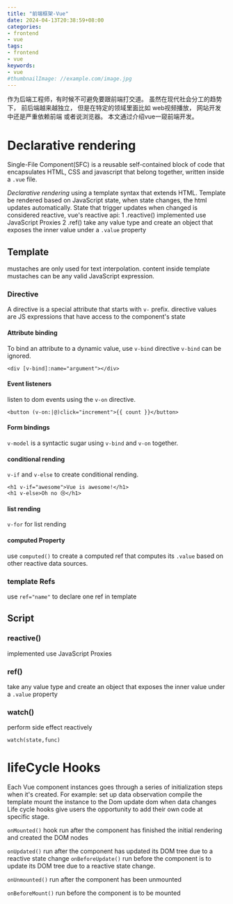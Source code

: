```yaml
---
title: "前端框架-Vue"
date: 2024-04-13T20:38:59+08:00
categories:
- frontend
- vue
tags:
- frontend
- vue
keywords:
- vue
#thumbnailImage: //example.com/image.jpg
---
```

作为后端工程师，有时候不可避免要跟前端打交道。
虽然在现代社会分工的趋势下， 前后端越来越独立， 但是在特定的领域里面比如 web视频播放， 网站开发中还是严重依赖前端 或者说浏览器。
本文通过介绍vue一窥前端开发。
<!--more-->


# Declarative rendering

Single-File Component(SFC) is a reusable self-contained block of code that encapsulates HTML, CSS and javascript that belong together, written inside a `.vue` file.


*Declarative rendering* using a template syntax that extends HTML.
Template be rendered based on JavaScript state, when state changes, the html updates automatically.
State that trigger updates when changed is considered reactive,
vue's reactive api:
    1 .reactive()     implemented use JavaScript Proxies 
    2 .ref()             take any value type and create an object that exposes the inner value under a `.value` property


## Template
mustaches are only used for text interpolation.
content inside template mustaches can be any valid JavaScript expression.



### Directive
A directive is a special attribute that starts with `v-` prefix. directive values are JS expressions that have access to the component's state

#### Attribute binding

To bind an attribute to a dynamic value, use `v-bind` directive
`v-bind` can be ignored.
```
<div [v-bind]:name="argument"></div>
```

#### Event listeners

listen to dom events using the `v-on` directive.
```
<button (v-on:|@)click="increment">{{ count }}</button>
```

#### Form bindings
`v-model` is a syntactic sugar using `v-bind` and `v-on` together.

#### conditional rending
`v-if` and `v-else` to create conditional rending.
```
<h1 v-if="awesome">Vue is awesome!</h1>
<h1 v-else>Oh no 😢</h1>
```

#### list rending
`v-for` for list rending


#### computed Property

use `computed()` to create a computed ref that computes its `.value` based on other reactive data sources.

### template Refs
use `ref="name"` to declare one ref in template


## Script

### reactive()     
implemented use JavaScript Proxies 
### ref()
take any value type and create an object that exposes the inner value under a `.value` property
### watch()
perform side effect reactively 
```
watch(state,func)
```



# lifeCycle Hooks
Each Vue component instances goes through a series of initialization steps when it's created.
For example:
set up data observation
compile the template 
mount the instance to the Dom
update dom when data changes
Life cycle hooks give users the opportunity to add their own code at specific stage.

`onMounted()` hook run after the component has finished the initial rendering and created the DOM nodes

`onUpdated()` run after the component has updated its DOM tree due to a reactive state change
`onBeforeUpdate()` run before the component is to update its DOM tree due to a reactive state change.

`onUnmounted()` run after the component has been unmounted

`onBeforeMount()` run before the component is to be mounted











